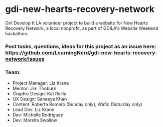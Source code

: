 # gdi-new-hearts-recovery-network
Girl Develop It LA volunteer project to build a website for New Hearts Recovery Network, a local nonprofit, as part of GDILA's Website Weekend hackathon.

### Post tasks, questions, ideas for this project as an issue here: https://github.com/LearningNerd/gdi-new-hearts-recovery-network/issues

### Team:
- Project Manager: Liz Krane
- Mentor: Jim Thoburn
- Graphic Design: Kat Reilly
- UX Design: Saneeya Khan
- Content: Roberta Romero (Sunday only), Wafic (Saturday only)
- Lead Dev: Liz Krane
- Dev: Michelle Rodriguez
- Dev: Marsha Swallow
